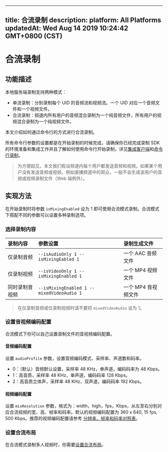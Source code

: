 
---
title: 合流录制
description: 
platform: All Platforms
updatedAt: Wed Aug 14 2019 10:24:42 GMT+0800 (CST)
---
# 合流录制
## 功能描述

本地服务端录制支持两种模式：

- 单流录制：分别录制每个 UID 的音频流和视频流。一个 UID 对应一个音频文件和一个视频文件。
- 合流录制：频道内所有用户的音频混合录制为一个纯音频文件，所有用户的视频混合录制为一个纯视频文件。

本文介绍如何通过命令行的方式进行合流录制。

所有命令行参数的设置都是在开始录制的时候完成，请确保你已经完成录制 SDK 的环境准备和集成工作并且了解如何使用命令行开始录制，详见[集成客户端](https://docs-preview.agoralab.co/cn/Recording/recording_integrate_cpp)和[命令行录制](https://docs-preview.agoralab.co/cn/Recording/recording_cmd_cpp)。

> 为方便起见，本文我们假设频道内每个用户都发送音频和视频。如果某个用户没有发送音频或视频，例如直播频道中的观众，一般不会生成该用户的音频或视频录制文件（Web 端例外）。

## 实现方法

在开始录制时将参数 `isMixingEnabled` 设为 1 即可使用合流模式录制。合流模式下搭配不同的参数可以设置多种录制选项。

### 选择录制内容

| 录制内容       | 参数设置                                  | 录制生成文件        |
| :------------- | :---------------------------------------- | :------------------ |
| 仅录制音频     | `--isAudioOnly 1 --isMixingEabled 1`      | 一个 AAC 音频文件   |
| 仅录制视频     | `--isVideoOnly 1 --isMixingEnabled 1`     | 一个 MP4 视频文件   |
| 同时录制音视频 | `--isMixingEnabled 1 --mixedVideoAudio 1` | 一个 MP4 音视频文件 |

> 在仅录制音频或仅录制视频时请不要将 `mixedVideoAudio` 设为 1。

### 设置音视频编码配置

合流模式下你可以自己设置录制文件的音视频编码配置。

#### 音频编码配置

设置 `audioProfile` 参数，设置音频编码模式、采样率、声道数和码率。

- 0：（默认）音频默认设置，采样率 48 KHz，单声道，编码码率为 48 Kbps。
- 1：高音质，采样率 48 KHz，单声道，编码码率 128 Kbps。
- 2：高音质立体声，采样率 48 KHz，双声道，编码码率 192 Kbps。

#### 视频编码配置

设置 `mixResolution` 参数，格式为：width，high，fps，Kbps，从左至右分别对应合流视频的宽、高、帧率和码率。默认的视频编码配置为 360 x 640, 15 fps, 500 Kbps。推荐的视频编码配置请参考 [分辨率、帧率和码率对照表](https://docs.agora.io/cn/faq/recording_video_profile)。

### 设置合流布局

在合流模式录制多人视频时，你需要[设置合流布局](../../cn/Recording/recording_layout_guide.md)。
